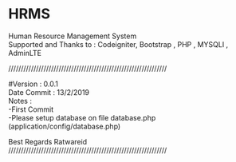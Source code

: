 # HRMS
Human Resource Management System <br/>
Supported and Thanks to : Codeigniter, Bootstrap , PHP , MYSQLI , AdminLTE <br/>

/////////////////////////////////////////////////////////////// <br/>

#Version : 0.0.1 <br/>
Date Commit : 13/2/2019 <br/>
Notes : <br/>
  -First Commit <br/>
  -Please setup database on file database.php (application/config/database.php) <br/>
 
Best Regards Ratwareid <br/>
 ///////////////////////////////////////////////////////////////<br/>
 
